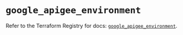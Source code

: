 # `google_apigee_environment`

Refer to the Terraform Registry for docs: [`google_apigee_environment`](https://registry.terraform.io/providers/hashicorp/google/5.41.0/docs/resources/apigee_environment).
